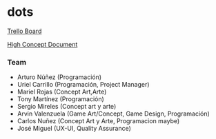 # dots

[Trello Board](https://trello.com/c/HX5JgBT9/30-setup-de-proyecto)

[High Concept Document](https://docs.google.com/document/d/1wYH9wzKEyt_QrwOiazk4DcGSIuhApuijZ4SnG7DGaS0/edit)

### Team
- Arturo Núñez (Programación)
- Uriel Carrillo (Programación, Project Manager)
- Mariel Rojas (Concept Art,Arte)
- Tony Martínez (Programación)
- Sergio Mireles (Concept art y arte)
- Arvin Valenzuela (Game Art/Concept, Game Design, Programación)
- Carlos Nuñez (Concept Art y Arte, Programacion maybe)
- José Miguel (UX-UI, Quality Assurance) 

